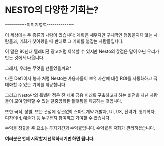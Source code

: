 # NESTO의 다양한 기회는?

\-----------이미지영역--------------

이 세상에는 두 종류의 사람이 있습니다: 계획은 세우지만 구체적인 행동을지하 않는 사람들과, 기회가 찾아왔을 때 반대로 그 기회를 붙잡는 사람들입니다.

이 말은 80년대 텔레비전 광고처럼 어색할 수 있지만 Nesto의 강점은 말이 아닌 우리가 만든 것에서 나옵니다.

그래서, 우리는 무엇을 만들었을까요?

다른 Defi 이자 농사 처럼 Nesto는 사용자들이 보유 자산에 대한 ROI를 자동화하고 극대화할 수 있는 기회를 제공합니다.

그리고 Nesto만의 특별한 점은 전 세계 금융 미래를 구축하고자 하는 비전을 지닌 사람들이 모여 협력할 수 있는 탈중앙화된 플랫폼을 제공하는 것입니다.

또한 국적, 성별, 또는 관점에 상관없이 스마트계약 개발자, UI, UX, 전략가, 통계학자, 디자이너, 예술가 등 누구든지 참여하고 기여할 수 있습니다.

수익을 창출을 주 요소는 투자기간과  수익률입니다. 수익률은 저희가 관리하겠습니다.

**여러분은 언제 시작할지 선택하시기만 하면 됩니다.**



